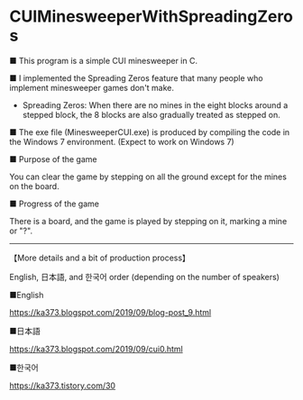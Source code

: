 # CUIMinesweeperWithSpreadingZeros
■ This program is a simple CUI minesweeper in C.

■ I implemented the Spreading Zeros feature that many people who implement minesweeper games don't make.

* Spreading Zeros: When there are no mines in the eight blocks around a stepped block, the 8 blocks are also gradually treated as stepped on.

■ The exe file (MinesweeperCUI.exe) is produced by compiling the code in the Windows 7 environment. (Expect to work on Windows 7)

■ Purpose of the game

You can clear the game by stepping on all the ground except for the mines on the board.

■ Progress of the game

There is a board, and the game is played by stepping on it, marking a mine or "?".


__________________________________________
【More details and a bit of production process】

English, 日本語, and 한국어 order (depending on the number of speakers)

■English

https://ka373.blogspot.com/2019/09/blog-post_9.html

■日本語

https://ka373.blogspot.com/2019/09/cui0.html

■한국어

https://ka373.tistory.com/30


